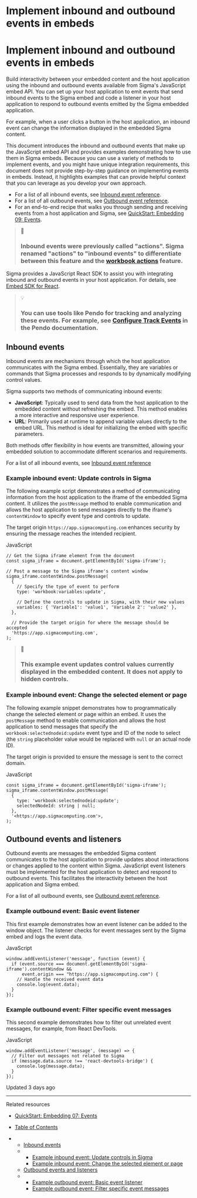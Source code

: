 # Implement inbound and outbound events in embeds

# Implement inbound and outbound events in embeds

Build interactivity between your embedded content and the host application using the inbound and outbound events available from Sigma's JavaScript embed API. You can set up your host application to emit events that send inbound events to the Sigma embed and code a listener in your host application to respond to outbound events emitted by the Sigma embedded application.

For example, when a user clicks a button in the host application, an inbound event can change the information displayed in the embedded Sigma content.

This document introduces the inbound and outbound events that make up the JavaScript embed API and provides examples demonstrating how to use them in Sigma embeds. Because you can use a variety of methods to implement events, and you might have unique integration requirements, this document does not provide step-by-step guidance on implementing events in embeds. Instead, it highlights examples that can provide helpful context that you can leverage as you develop your own approach.

* For a list of all inbound events, see [Inbound event reference](/docs/inbound-event-reference).
* For a list of all outbound events, see [Outbound event reference](/docs/outbound-event-reference).
* For an end-to-end recipe that walks you through sending and receiving events from a host application and Sigma, see [QuickStart: Embedding 09: Events](https://quickstarts.sigmacomputing.com/guide/embedding_09_events_v3/index.html).

> 📘
>
> ### Inbound events were previously called "actions". Sigma renamed "actions" to "inbound events" to differentiate between this feature and the [workbook actions](/docs/intro-to-actions) feature.

Sigma provides a JavaScript React SDK to assist you with integrating inbound and outbound events in your host application. For details, see [Embed SDK for React](/docs/embed-sdk-for-react).

> 💡
>
> ### You can use tools like Pendo for tracking and analyzing these events. For example, see [Configure Track Events](https://support.pendo.io/hc/en-us/articles/360032294291-Configure-Track-Events) in the Pendo documentation.

## Inbound events

Inbound events are mechanisms through which the host application communicates with the Sigma embed. Essentially, they are variables or commands that Sigma processes and responds to by dynamically modifying control values.

Sigma supports two methods of communicating inbound events:

* **JavaScript**: Typically used to send data from the host application to the embedded content without refreshing the embed. This method enables a more interactive and responsive user experience.
* **URL**: Primarily used at runtime to append variable values directly to the embed URL. This method is ideal for initializing the embed with specific parameters.

Both methods offer flexibility in how events are transmitted, allowing your embedded solution to accommodate different scenarios and requirements.

For a list of all inbound events, see [Inbound event reference](/docs/inbound-event-reference)

### Example inbound event: Update controls in Sigma

The following example script demonstrates a method of communicating information from the host application to the iframe of the embedded Sigma content. It utilizes the `postMessage` method to enable communication and allows the host application to send messages directly to the iframe's `contentWindow` to specify event type and controls to update.

The target origin `https://app.sigmacomputing.com` enhances security by ensuring the message reaches the intended recipient.

JavaScript

```
// Get the Sigma iframe element from the document
const sigma_iframe = document.getElementById('sigma-iframe');  

// Post a message to the Sigma iframe's content window
sigma_iframe.contentWindow.postMessage(  
  {  
    // Specify the type of event to perform
    type: 'workbook:variables:update',  

    // Define the controls to update in Sigma, with their new values
    variables: { 'Variable1': 'value1', 'Variable 2': 'value2' },  
  },  

  // Provide the target origin for where the message should be accepted
  'https://app.sigmacomputing.com',  
);
```

> 🚧
>
> ### This example event updates control values currently displayed in the embedded content. It does not apply to hidden controls.

### Example inbound event: Change the selected element or page

The following example snippet demonstrates how to programmatically change the selected element or page within an embed. It uses the `postMessage` method to enable communication and allows the host application to send messages that specify the `workbook:selectednodeid:update` event type and ID of the node to select (the `string` placeholder value would be replaced with `null` or an actual node ID).

The target origin is provided to ensure the message is sent to the correct domain.

JavaScript

```
const sigma_iframe = document.getElementById('sigma-iframe');  
sigma_iframe.contentWindow.postMessage(  
  {  
    type: 'workbook:selectednodeid:update';  
    selectedNodeId: string | null;  
  },  
  '<https://app.sigmacomputing.com'>,  
);
```

## Outbound events and listeners

Outbound events are messages the embedded Sigma content communicates to the host application to provide updates about interactions or changes applied to the content within Sigma. JavaScript event listeners must be implemented for the host application to detect and respond to outbound events. This facilitates the interactivity between the host application and Sigma embed.

For a list of all outbound events, see [Outbound event reference](/docs/outbound-event-reference).

### Example outbound event: Basic event listener

This first example demonstrates how an event listener can be added to the window object. The listener checks for event messages sent by the Sigma embed and logs the event data.

JavaScript

```
window.addEventListener('message', function (event) {
  if (event.source === document.getElementById('sigma-iframe').contentWindow &&
      event.origin === "https://app.sigmacomputing.com") {
    // Handle the received event data
    console.log(event.data);
  }
});
```

### Example outbound event: Filter specific event messages

This second example demonstrates how to filter out unrelated event messages, for example, from React DevTools.

JavaScript

```
window.addEventListener('message', (message) => {
  // Filter out messages not related to Sigma
  if (message.data.source !== 'react-devtools-bridge') {
    console.log(message.data);
  }
});
```

Updated 3 days ago

---

Related resources

* [QuickStart: Embedding 07: Events](https://quickstarts.sigmacomputing.com/guide/embedding_07_events/index.html?index=..%2F..index#0)

* [Table of Contents](#)
* + [Inbound events](#inbound-events)
  + - [Example inbound event: Update controls in Sigma](#example-inbound-event-update-controls-in-sigma)
    - [Example inbound event: Change the selected element or page](#example-inbound-event-change-the-selected-element-or-page)
  + [Outbound events and listeners](#outbound-events-and-listeners)
  + - [Example outbound event: Basic event listener](#example-outbound-event-basic-event-listener)
    - [Example outbound event: Filter specific event messages](#example-outbound-event-filter-specific-event-messages)
